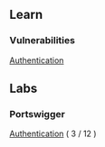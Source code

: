 
## Learn

### Vulnerabilities

[Authentication](/learn/vulnerabilities/authentication.md)


## Labs

### Portswigger

[Authentication](/practice/labs/portswigger/authentication.md) ( 3 / 12 )
